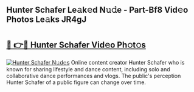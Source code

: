 ## Hunter Schafer Le𝚊k𝚎d N𝚞𝚍e - Part-Bf8 Vid𝚎o Photos Le𝚊ks JR4gJ

# <h2><a href="http://fbetigu.evod.top/?m=Hunter+Schafer">🔗 👉🔴 Hunter Schafer Vid𝚎o Ph𝚘t𝚘s</a></h2>

[![Hunter Schafer N𝚞d𝚎s](https://i.imgur.com/8V9OHl7.gif)](http://fbetigu.evod.top/?m=Hunter+Schafer)
Online content creator Hunter Schafer who is known for sharing lifestyle and dance content, including solo and collaborative dance performances and vlogs. The public's perception Hunter Schafer of a public figure can change over time. 
